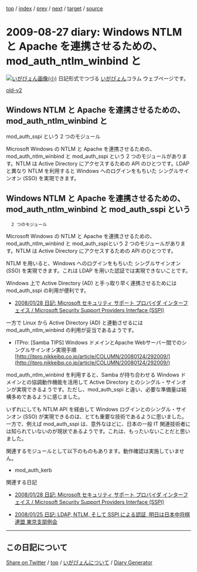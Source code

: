 [top](../index.html) 
 / [index](index.html) 
 / [prev](ig090815.html) 
 / [next](ig090901.html) 
 / [target](https://igapyon.github.io/diary/2009/ig090827.html) 
 / [source](https://github.com/igapyon/diary/blob/gh-pages/2009/ig090827.html.src.md) 

2009-08-27 diary: Windows NTLM と Apache を連携させるための、mod_auth_ntlm_winbind と
=====================================================================================================
[![いがぴょん画像(小)](https://igapyon.github.io/diary/images/iga200306s.jpg "いがぴょん")](https://igapyon.github.io/diary/memo/memoigapyon.html) 日記形式でつづる [いがぴょん](https://igapyon.github.io/diary/memo/memoigapyon.html)コラム ウェブページです。

[old-v2](ig090827-orig.html)

## Windows NTLM と Apache を連携させるための、mod_auth_ntlm_winbind と
mod_auth_sspi という 2 つのモジュール

Microsoft Windows の NTLM と Apache を連携させるための、mod_auth_ntlm_winbind と mod_auth_sspi という 2 つのモジュールがあります。NTLM は Active Directory にアクセスするための API のひとつです。LDAP と異なり NTLM を利用すると Windows へのログインをもちいた シングルサインオン (SSO) を実現できます。


## Windows NTLM と Apache を連携させるための、mod_auth_ntlm_winbind と mod_auth_sspi という
      2 つのモジュール

Microsoft Windows の NTLM と Apache を連携させるための、mod_auth_ntlm_winbind と mod_auth_sspiという 2 つのモジュールがあります。NTLM は Active Directory にアクセスするための API のひとつです。

NTLM を用いると、Windows へのログインをもちいた シングルサインオン (SSO) を実現できます。これは LDAP を用いた認証では実現できないことです。

Windows 上で Active Directory (AD) と手っ取り早く連携させるためには mod_auth_sspi の利用が便利です。

* [2008/01/28 日記: Microsoft セキュリティ サポート プロバイダ インターフェイス / Microsoft Security
  Support Providers Interface (SSPI)](../2008/ig080128.html)

一方で Linux から Active Directory (AD) と連動させるには mod_auth_ntlm_winbind の利用が妥当であるようです。

* ITPro: [Samba TIPS] Windows ドメインとApache Webサーバー間でのシングルサインオン実現手順
  [http://itpro.nikkeibp.co.jp/article/COLUMN/20080124/292009/](http://itpro.nikkeibp.co.jp/article/COLUMN/20080124/292009/)

mod_auth_ntlm_winbind を利用すると、Samba が持ち合わせる Windows ドメインとの協調動作機能を活用して Active
Directory とのシングル・サインオンが実現できるようです。ただし、mod_auth_sspi と違い、必要な準備量は結構多めであるように感じました。

いずれにしても NTLM API を経由して Windows ログインとのシングル・サインオン (SSO) が実現できるのは、とても重要な技術であるように思いました。一方で、例えば mod_auth_sspi は、意外なほどに、日本の一般 IT 関連技術者には知られていないのが現状であるようです。これは、もったいないことだと思いました。

関連するモジュールとして以下のものもあります。動作確認は実施していません。

* mod_auth_kerb

関連する日記

* [2008/01/28 日記: Microsoft セキュリティ サポート プロバイダ インターフェイス / Microsoft Security
  Support Providers Interface (SSPI)](../2008/ig080128.html)
  
* [2008/01/25 日記: LDAP, NTLM, そして SSPI による認証, 明日は日本中将棋連盟 東京支部例会](../2008/ig080125.html)


----------------------------------------------------------------------------------------------------

## この日記について

[Share on Twitter](https://twitter.com/intent/tweet?hashtags=igapyon%2Cdiary%2C%E3%81%84%E3%81%8C%E3%81%B4%E3%82%87%E3%82%93&text=Windows+NTLM+%E3%81%A8+Apache+%E3%82%92%E9%80%A3%E6%90%BA%E3%81%95%E3%81%9B%E3%82%8B%E3%81%9F%E3%82%81%E3%81%AE%E3%80%81mod_auth_ntlm_winbind+%E3%81%A8&url=https%3A%2F%2Figapyon.github.io%2Fdiary%2F2009%2Fig090827.html) / [top](../index.html) / [いがぴょんについて](https://igapyon.github.io/diary/memo/memoigapyon.html) / [Diary Generator](https://github.com/igapyon/igapyonv3)
